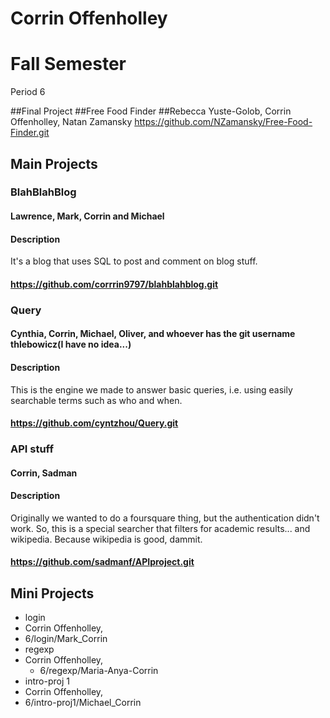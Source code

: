Corrin Offenholley
========

# Fall Semester
Period 6

##Final Project
##Free Food Finder
##Rebecca Yuste-Golob, Corrin Offenholley, Natan Zamansky
https://github.com/NZamansky/Free-Food-Finder.git 


## Main Projects

### BlahBlahBlog
#### Lawrence, Mark, Corrin and Michael
#### Description
It's a blog that uses SQL to post and comment on blog stuff.
#### https://github.com/corrrin9797/blahblahblog.git

### Query
#### Cynthia, Corrin, Michael, Oliver, and whoever has the git username thlebowicz(I have no idea...)
#### Description
This is the engine we made to answer basic queries, i.e. using easily searchable terms such as who and when.
#### https://github.com/cyntzhou/Query.git

### API stuff
#### Corrin, Sadman
#### Description
Originally we wanted to do a foursquare thing, but the authentication didn't work. So, this is a special searcher that filters for academic results... and wikipedia. Because wikipedia is good, dammit.
#### https://github.com/sadmanf/APIproject.git

## Mini Projects

 * login
  * Corrin Offenholley, 
  * 6/login/Mark_Corrin
 * regexp
  * Corrin Offenholley, 
	* 6/regexp/Maria-Anya-Corrin
 * intro-proj 1
  * Corrin Offenholley, 
  * 6/intro-proj1/Michael_Corrin

